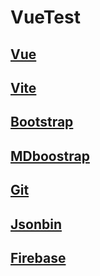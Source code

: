 # VueTest

## [Vue](https://v3.vuejs.org/)

## [Vite](https://vitejs.dev/)

## [Bootstrap](https://getbootstrap.com/)

## [MDboostrap](https://mdbootstrap.com/docs/b5/vue/)

## [Git](https://git-scm.com/)

## [Jsonbin](https://jsonbin.io/)

## [Firebase](https://firebase.google.com/)

## []()

## []()
